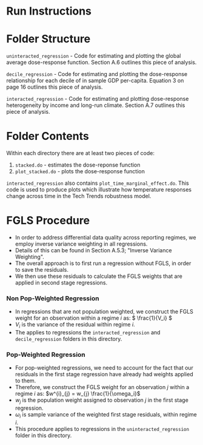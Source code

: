 # Run Instructions


# Folder Structure

`uninteracted_regression` - Code for estimating and plotting the global average dose-response function. Section A.6 outlines this piece of analysis.

`decile_regression` - Code for estimating and plotting the dose-response relationship for each decile of in sample GDP per-capita. Equation 3 on page 16 outlines this piece of analysis.

`interacted_regression` - Code for estimating and plotting dose-response heterogeneity by income and long-run climate. Section A.7 outlines this piece of analysis.

# Folder Contents

Within each directory there are at least two pieces of code:
1. `stacked.do` - estimates the dose-reponse function
2. `plot_stacked.do` - plots the dose-response function

`interacted_regression` also contains `plot_time_marginal_effect.do`. This code is used to produce plots which illustrate how temperature responses change across time in the Tech Trends robustness model. 

# FGLS Procedure

* In order to address differential data quality across reporting regimes, we employ inverse variance weighting in all regressions. 
* Details of this can be found in Section A.5.3; "Inverse Variance Weighting".
* The overall approach is to first run a regression without FGLS, in order to save the residuals.
* We then use these residuals to calculate the FGLS weights that are applied in second stage regressions.

### Non Pop-Weighted Regression

* In regressions that are not population weighted, we construct the FGLS weight for an observation within a regime $`i`$ as:
$` \frac{1}{V_i} `$
* $`V_i`$ is the variance of the residual within regime $`i`$.
* The applies to regressions the `interacted_regression` and `decile_regression` folders in this directory. 

### Pop-Weighted Regression

* For pop-weighted regressions, we need to account for the fact that our residuals in the first stage regression have already had weights applied to them.
* Therefore, we construct the FGLS weight for an observation $`j`$ within a regime $`i`$ as: $w^{i}_{j} = w_{j} \frac{1}{\omega_i}$
* $`w_{j}`$ is the population weight assigned to observation $`j`$ in the first stage regression. 
* $`\omega_i`$ is sample variance of the weighted first stage residuals, within regime $`i`$. 
* This procedure applies to regressions in the `uninteracted_regression` folder in this directory. 



